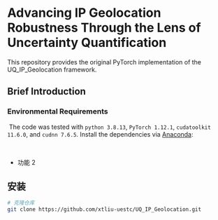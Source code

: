 # Advancing IP Geolocation Robustness Through the Lens of Uncertainty Quantification
This repository provides the original PyTorch implementation of the UQ_IP_Geolocation framework.

## Brief Introduction
### Environmental Requirements
  ​
The code was tested with `python 3.8.13`, `PyTorch 1.12.1`, `cudatoolkit 11.6.0`, and `cudnn 7.6.5`. Install the dependencies via [Anaconda](https://www.anaconda.com/):

​
- 功能 2

## 安装
```bash
# 克隆仓库
git clone https://github.com/xtliu-uestc/UQ_IP_Geolocation.git
